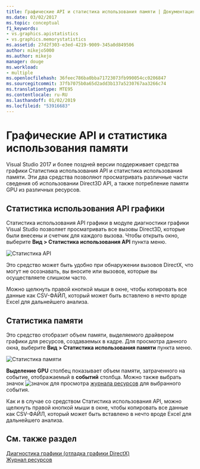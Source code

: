 ```yaml
---
title: Графические API и статистика использования памяти | Документация Майкрософт
ms.date: 03/02/2017
ms.topic: conceptual
f1_keywords:
- vs.graphics.apistatistics
- vs.graphics.memorystatistics
ms.assetid: 27d2f303-e3ed-4219-9009-345a0d849506
author: mikejo5000
ms.author: mikejo
manager: douge
ms.workload:
- multiple
ms.openlocfilehash: 36feec786ba0bba71723073fb990054cc0206847
ms.sourcegitcommit: 37fb7075b0a65d2add3b137a5230767aa3266c74
ms.translationtype: MTE95
ms.contentlocale: ru-RU
ms.lasthandoff: 01/02/2019
ms.locfileid: "53916683"
---
```

# <a name="graphics-api-and-memory-statistics"></a>Графические API и статистика использования памяти
<!-- VERSIONLESS --> Visual Studio 2017 и более поздней версии поддерживает средства графики Статистика использования API и статистика использования памяти.  Эти два средства позволяют просматривать различные части сведения об использовании Direct3D API, а также потребление памяти GPU из различных ресурсов.

## <a name="graphics-api-statistics"></a>Статистика использования API графики
Статистика использования API графики в модуле диагностики графики Visual Studio позволяет просматривать все вызовы Direct3D, которые были внесены и счетчик для каждого вызова.  Чтобы открыть окно, выберите **Вид > Статистика использования API** пункта меню.

![Статистика API](media/gfx_diag_api_statistics.png)

Это средство может быть удобно при обнаружении вызовов DirectX, что могут не осознавать, вы вносите или вызовов, которые вы осуществляете слишком часто.

Можно щелкнуть правой кнопкой мыши в окне, чтобы копировать все данные как CSV-ФАЙЛ, который может быть вставлено в нечто вроде Excel для дальнейшего анализа.

## <a name="memory-statistics"></a>Статистика памяти
Это средство отобразит объем памяти, выделяемого драйвером графики для ресурсов, создаваемых в кадре.  Для просмотра данного окна, выберите **Вид > Статистика использования памяти** пункта меню.

![Статистика памяти](media/gfx_diag_memory_statistics.png)

**Выделение GPU** столбец показывает объем памяти, затраченного на событие, отображаемый в **событий** столбца.  Можно также выбрать значок ![значок](media/gfx_watch.png) для просмотра [журнала ресурсов](graphics-event-list.md#resource-history) для выбранного события.

Как и в случае со средством Статистика использования API, можно щелкнуть правой кнопкой мыши в окне, чтобы копировать все данные как CSV-ФАЙЛ, который может быть вставлено в нечто вроде Excel для дальнейшего анализа.

## <a name="see-also"></a>См. также раздел  
[Диагностика графики (отладка графики DirectX)](visual-studio-graphics-diagnostics.md)   
[Журнал ресурсов](graphics-event-list.md#resource-history)
<!-- /VERSIONLESS -->